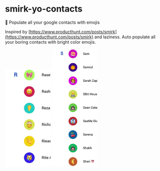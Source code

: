 # smirk-yo-contacts
🎉 Populate all your google contacts with emojis

Inspired by [https://www.producthunt.com/posts/smirk](https://www.producthunt.com/posts/smirk) and laziness.
Auto populate all your boring contacts with bright color emojis.

<img src="https://raw.githubusercontent.com/NazimAmin/smirk-yo-contacts/master/screenshot/demo-left.jpg" width="150">
<img src="https://raw.githubusercontent.com/NazimAmin/smirk-yo-contacts/master/screenshot/demo-right.jpg" width="150">
